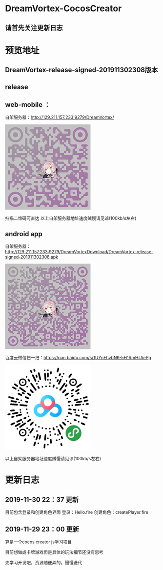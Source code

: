 # DreamVortex-CocosCreator

请首先关注更新日志
-------------------------------------------

# 预览地址
DreamVortex-release-signed-201911302308版本
---------------------------------------------

release
----------------------------------------------

web-mobile ： 
-------------------------------------
自架服务器：http://129.211.157.233:9279/DreamVortex/ 

![Image text](https://github.com/Rythenov/DreamVortex-CocosCreator-Game/blob/master/assets/resources/QR/WebMobileQR.png)

扫描二维码可直达
以上自架服务器地址速度贼慢请见谅(100kb/s左右)

android app
----------------------------------------------------
自架服务器：http://129.211.157.233:9279/DreamVortexDownload/DreamVortex-release-signed-201911302308.apk

![Image text](https://github.com/Rythenov/DreamVortex-CocosCreator-Game/blob/master/assets/resources/QR/ApkQR.png)

百度云微信扫一扫：https://pan.baidu.com/s/1UYnEhvbNK-5H1RmHilAePg 

![Image text](https://github.com/Rythenov/DreamVortex-CocosCreator-Game/blob/master/assets/resources/QR/ApkBaiduNetDiskQR.png)

以上自架服务器地址速度贼慢请见谅(100kb/s左右)


# 更新日志
2019-11-30  22：37 更新
-----------------------------------------------------
目前包含登录和创建角色界面
登录：Hello.fire
创建角色：createPlayer.fire



2019-11-29 23：00 更新
-------------------------
算是一个cocos creator js学习项目

目前想做成卡牌游戏但是具体的玩法细节还没有思考

先学习开发吧，资源随便弄的，慢慢迭代
